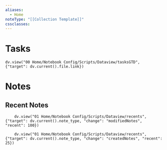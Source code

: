 ```yaml
---
aliases:
  - Home
noteType: "[[Collection Template]]"
cssclasses:
---
```

# Tasks
```dataviewjs
dv.view("00 Home/Notebook Config/Scripts/Dataview/tasksGTD", {"target": dv.current().file.link})
```
# Notes
## Recent Notes 

```dataviewjs
    dv.view("01 Home/Notebook Config/Scripts/Dataview/recents", {"target": dv.current().note_type, "change": "modifiedNotes", "recent": 100})
```
```dataviewjs
    dv.view("01 Home/Notebook Config/Scripts/Dataview/recents", {"target": dv.current().note_type, "change": "createdNotes", "recent": 25})
```


